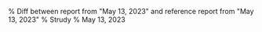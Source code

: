 % Diff between report from "May 13, 2023" and reference report from "May 13, 2023"
% Strudy
% May 13, 2023


